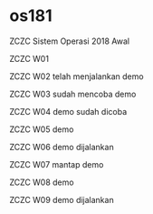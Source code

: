 # os181
ZCZC Sistem Operasi 2018 Awal

ZCZC W01

ZCZC W02 telah menjalankan demo

ZCZC W03 sudah mencoba demo

ZCZC W04 demo sudah dicoba

ZCZC W05 demo

ZCZC W06 demo dijalankan

ZCZC W07 mantap demo

ZCZC W08 demo

ZCZC W09 demo dijalankan
